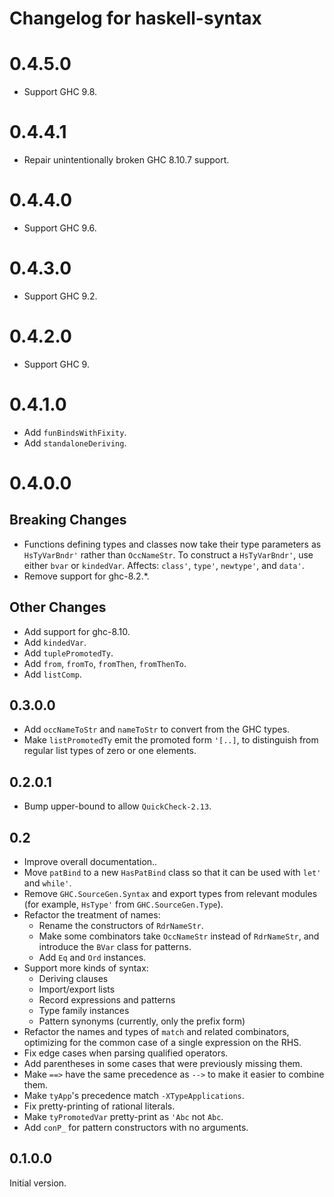 # Changelog for haskell-syntax


# 0.4.5.0
- Support GHC 9.8.

# 0.4.4.1
- Repair unintentionally broken GHC 8.10.7 support.

# 0.4.4.0
- Support GHC 9.6.

# 0.4.3.0
- Support GHC 9.2.

# 0.4.2.0
- Support GHC 9.

# 0.4.1.0
- Add `funBindsWithFixity`.
- Add `standaloneDeriving`.

# 0.4.0.0

## Breaking Changes
- Functions defining types and classes now take their
  type parameters as `HsTyVarBndr'` rather than `OccNameStr`.
  To construct a `HsTyVarBndr'`, use either `bvar` or `kindedVar`.
  Affects: `class'`, `type'`, `newtype'`, and `data'`.
- Remove support for ghc-8.2.*.

## Other Changes
- Add support for ghc-8.10.
- Add `kindedVar`.
- Add `tuplePromotedTy`.
- Add `from`, `fromTo`, `fromThen`, `fromThenTo`.
- Add `listComp`.

## 0.3.0.0
- Add `occNameToStr` and `nameToStr` to convert from the GHC types.
- Make `listPromotedTy` emit the promoted form `'[..]`,
  to distinguish from regular list types of zero or one elements.

## 0.2.0.1
- Bump upper-bound to allow `QuickCheck-2.13`.

## 0.2
- Improve overall documentation..
- Move `patBind` to a new `HasPatBind` class so that it can be used
  with `let'` and `while'`.
- Remove `GHC.SourceGen.Syntax` and export types from relevant modules
  (for example, `HsType'` from `GHC.SourceGen.Type`).
- Refactor the treatment of names:
    - Rename the constructors of `RdrNameStr`.
    - Make some combinators take `OccNameStr` instead of `RdrNameStr`, and
      introduce the `BVar` class for patterns.
    - Add `Eq` and `Ord` instances.
- Support more kinds of syntax:
    - Deriving clauses
    - Import/export lists
    - Record expressions and patterns
    - Type family instances
    - Pattern synonyms (currently, only the prefix form)
- Refactor the names and types of `match` and related combinators,
  optimizing for the common case of a single expression on the RHS.
- Fix edge cases when parsing qualified operators.
- Add parentheses in some cases that were previously missing them.
- Make `==>` have the same precedence as `-->` to make it easier to
  combine them.
- Make `tyApp`'s precedence match `-XTypeApplications`.
- Fix pretty-printing of rational literals.
- Make `tyPromotedVar` pretty-print as `'Abc` not `Abc`.
- Add `conP_` for pattern constructors with no arguments.

## 0.1.0.0
Initial version.
